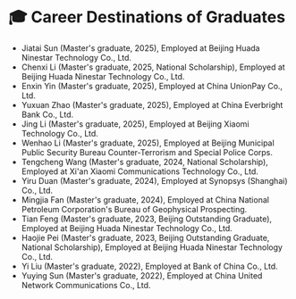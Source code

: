 

# 🎓 Career Destinations of Graduates​
- Jiatai Sun (Master's graduate, 2025), Employed at Beijing Huada Ninestar Technology Co., Ltd.
- Chenxi Li (Master's graduate, 2025, National Scholarship), Employed at Beijing Huada Ninestar Technology Co., Ltd.
- Enxin Yin (Master's graduate, 2025), Employed at China UnionPay Co., Ltd.
- Yuxuan Zhao (Master's graduate, 2025), Employed at China Everbright Bank Co., Ltd.
- Jing Li (Master's graduate, 2025), Employed at Beijing Xiaomi Technology Co., Ltd.
- Wenhao Li (Master's graduate, 2025), Employed at Beijing Municipal Public Security Bureau Counter-Terrorism and Special Police Corps.
- Tengcheng Wang (Master's graduate, 2024, National Scholarship), Employed at Xi'an Xiaomi Communications Technology Co., Ltd.
- Yiru Duan (Master's graduate, 2024), Employed at Synopsys (Shanghai) Co., Ltd.
- Mingjia Fan (Master's graduate, 2024), Employed at China National Petroleum Corporation's Bureau of Geophysical Prospecting.
- Tian Feng (Master's graduate, 2023, Beijing Outstanding Graduate), Employed at Beijing Huada Ninestar Technology Co., Ltd.
- Haojie Pei (Master's graduate, 2023, Beijing Outstanding Graduate, National Scholarship), Employed at Beijing Huada Ninestar Technology Co., Ltd.
- Yi Liu (Master's graduate, 2022), Employed at Bank of China Co., Ltd.
- Yuying Sun (Master's graduate, 2022), Employed at China United Network Communications Co., Ltd.
